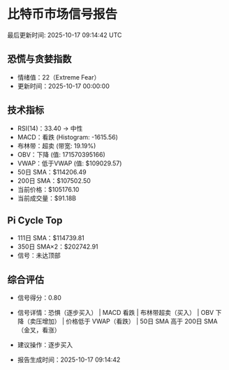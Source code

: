 # 比特币市场信号报告

最后更新时间: 2025-10-17 09:14:42 UTC

## 恐慌与贪婪指数
- 情绪值：22（Extreme Fear）
- 更新时间：2025-10-17 00:00:00

## 技术指标
- RSI(14)：33.40 → 中性
- MACD：看跌 (Histogram: -1615.56)
- 布林带：超卖 (带宽: 19.19%)
- OBV：下降 (值: 171570395166)
- VWAP：低于VWAP (值: $109029.57)
- 50日 SMA：$114206.49
- 200日 SMA：$107502.50
- 当前价格：$105176.10
- 当前成交量：$91.18B

## Pi Cycle Top
- 111日 SMA：$114739.81
- 350日 SMA×2：$202742.91
- 信号：未达顶部

## 综合评估
- 信号得分：0.80
- 信号详情：恐惧（逐步买入） | MACD 看跌 | 布林带超卖（买入） | OBV 下降（卖压增加） | 价格低于 VWAP（看跌） | 50日 SMA 高于 200日 SMA（金叉，看涨）
- 建议操作：逐步买入

- 报告生成时间：2025-10-17 09:14:42